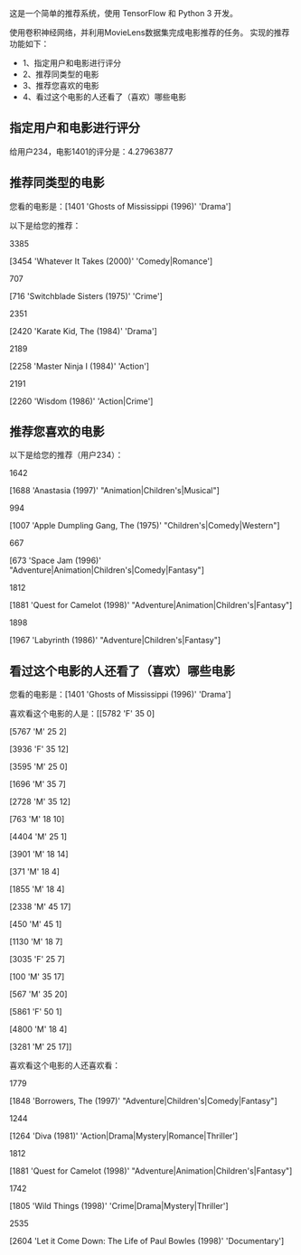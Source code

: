 这是一个简单的推荐系统，使用 TensorFlow 和 Python 3 开发。

使用卷积神经网络，并利用MovieLens数据集完成电影推荐的任务。
实现的推荐功能如下：
 - 1、指定用户和电影进行评分
 - 2、推荐同类型的电影
 - 3、推荐您喜欢的电影
 - 4、看过这个电影的人还看了（喜欢）哪些电影

## 指定用户和电影进行评分
给用户234，电影1401的评分是：4.27963877

## 推荐同类型的电影
您看的电影是：[1401 'Ghosts of Mississippi (1996)' 'Drama']

以下是给您的推荐：

3385

[3454 'Whatever It Takes (2000)' 'Comedy|Romance']

707

[716 'Switchblade Sisters (1975)' 'Crime']

2351

[2420 'Karate Kid, The (1984)' 'Drama']

2189

[2258 'Master Ninja I (1984)' 'Action']

2191

[2260 'Wisdom (1986)' 'Action|Crime']

## 推荐您喜欢的电影
以下是给您的推荐（用户234）：

1642

[1688 'Anastasia (1997)' "Animation|Children's|Musical"]

994

[1007 'Apple Dumpling Gang, The (1975)' "Children's|Comedy|Western"]

667

[673 'Space Jam (1996)' "Adventure|Animation|Children's|Comedy|Fantasy"]

1812

[1881 'Quest for Camelot (1998)' "Adventure|Animation|Children's|Fantasy"]

1898

[1967 'Labyrinth (1986)' "Adventure|Children's|Fantasy"]

## 看过这个电影的人还看了（喜欢）哪些电影
您看的电影是：[1401 'Ghosts of Mississippi (1996)' 'Drama']

喜欢看这个电影的人是：[[5782 'F' 35 0]

 [5767 'M' 25 2]
 
 [3936 'F' 35 12]
 
 [3595 'M' 25 0]
 
 [1696 'M' 35 7]
 
 [2728 'M' 35 12]
 
 [763 'M' 18 10]
 
 [4404 'M' 25 1]
 
 [3901 'M' 18 14]
 
 [371 'M' 18 4]
 
 [1855 'M' 18 4]
 
 [2338 'M' 45 17]
 
 [450 'M' 45 1]
 
 [1130 'M' 18 7]
 
 [3035 'F' 25 7]
 
 [100 'M' 35 17]
 
 [567 'M' 35 20]
 
 [5861 'F' 50 1]
 
 [4800 'M' 18 4]
 
 [3281 'M' 25 17]]
 
喜欢看这个电影的人还喜欢看：

1779

[1848 'Borrowers, The (1997)' "Adventure|Children's|Comedy|Fantasy"]

1244

[1264 'Diva (1981)' 'Action|Drama|Mystery|Romance|Thriller']

1812

[1881 'Quest for Camelot (1998)' "Adventure|Animation|Children's|Fantasy"]

1742

[1805 'Wild Things (1998)' 'Crime|Drama|Mystery|Thriller']

2535

[2604 'Let it Come Down: The Life of Paul Bowles (1998)' 'Documentary']
